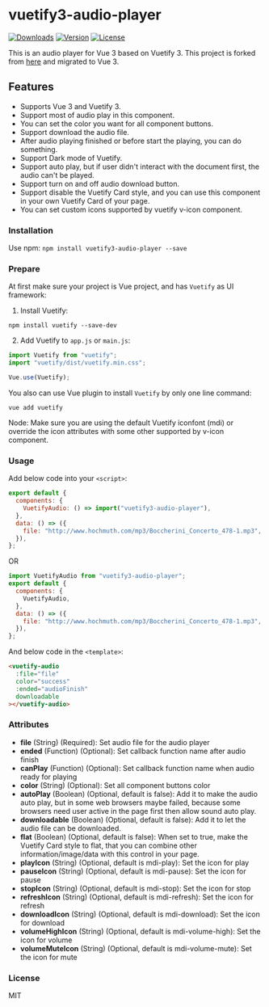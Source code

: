 # vuetify3-audio-player

<a href="https://www.npmjs.com/package/vuetify3-audio-player"><img src="https://img.shields.io/npm/dt/vuetify-audio.svg" alt="Downloads"></a>
<a href="https://www.npmjs.com/package/vuetify3-audio-player"><img src="https://img.shields.io/npm/v/vuetify3-audio-player.svg" alt="Version"></a>
<a href="https://www.npmjs.com/package/vuetify3-audio-player"><img src="https://img.shields.io/npm/l/vuetify3-audio-player.svg" alt="License"></a>

This is an audio player for Vue 3 based on Vuetify 3.
This project is forked from [here](https://github.com/wilsonwu/vuetify-audio) and migrated to Vue 3.

## Features

- Supports Vue 3 and Vuetify 3.
- Support most of audio play in this component.
- You can set the color you want for all component buttons.
- Support download the audio file.
- After audio playing finished or before start the playing, you can do something.
- Support Dark mode of Vuetify.
- Support auto play, but if user didn't interact with the document first, the audio can't be played.
- Support turn on and off audio download button.
- Support disable the Vuetify Card style, and you can use this component in your own Vuetify Card of your page.
- You can set custom icons supported by vuetify v-icon component.

### Installation

Use npm: `npm install vuetify3-audio-player --save`

### Prepare

At first make sure your project is Vue project, and has `Vuetify` as UI framework:

1. Install Vuetify:

```
npm install vuetify --save-dev
```

2. Add Vuetify to `app.js` or `main.js`:

```js
import Vuetify from "vuetify";
import "vuetify/dist/vuetify.min.css";

Vue.use(Vuetify);
```

You also can use Vue plugin to install `Vuetify` by only one line command:

```
vue add vuetify
```

Node: Make sure you are using the default Vuetify iconfont (mdi) or override the icon attributes with some other supported by v-icon component.

### Usage

Add below code into your `<script>`:

```js
export default {
  components: {
    VuetifyAudio: () => import("vuetify3-audio-player"),
  },
  data: () => ({
    file: "http://www.hochmuth.com/mp3/Boccherini_Concerto_478-1.mp3",
  }),
};
```

OR

```js
import VuetifyAudio from "vuetify3-audio-player";
export default {
  components: {
    VuetifyAudio,
  },
  data: () => ({
    file: "http://www.hochmuth.com/mp3/Boccherini_Concerto_478-1.mp3",
  }),
};
```

And below code in the `<template>`:

```html
<vuetify-audio
  :file="file"
  color="success"
  :ended="audioFinish"
  downloadable
></vuetify-audio>
```

### Attributes

- **file** (String) (Required): Set audio file for the audio player
- **ended** (Function) (Optional): Set callback function name after audio finish
- **canPlay** (Function) (Optional): Set callback function name when audio ready for playing
- **color** (String) (Optional): Set all component buttons color
- **autoPlay** (Boolean) (Optional, default is false): Add it to make the audio auto play, but in some web browsers maybe failed, because some browsers need user active in the page first then allow sound auto play.
- **downloadable** (Boolean) (Optional, default is false): Add it to let the audio file can be downloaded.
- **flat** (Boolean) (Optional, default is false): When set to true, make the Vuetify Card style to flat, that you can combine other information/image/data with this control in your page.
- **playIcon** (String) (Optional, default is mdi-play): Set the icon for play
- **pauseIcon** (String) (Optional, default is mdi-pause): Set the icon for pause
- **stopIcon** (String) (Optional, default is mdi-stop): Set the icon for stop
- **refreshIcon** (String) (Optional, default is mdi-refresh): Set the icon for refresh
- **downloadIcon** (String) (Optional, default is mdi-download): Set the icon for download
- **volumeHighIcon** (String) (Optional, default is mdi-volume-high): Set the icon for volume
- **volumeMuteIcon** (String) (Optional, default is mdi-volume-mute): Set the icon for mute

### License

MIT
